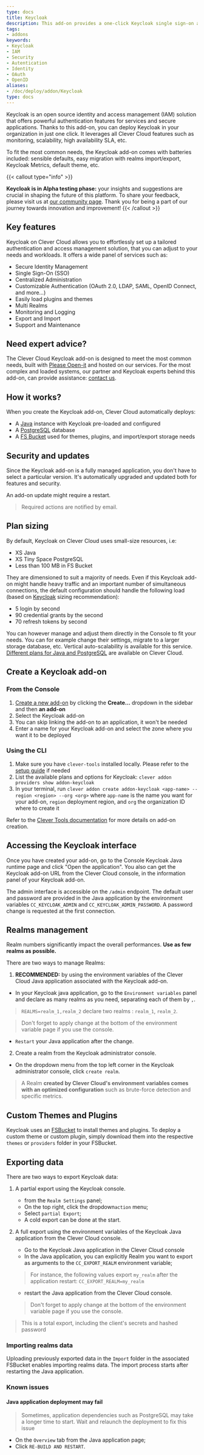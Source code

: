 ```yaml
---
type: docs
title: Keycloak
description: This add-on provides a one-click Keycloak single sign-on and identity and access management (IAM) solution hosted by Clever Cloud, built with *Please open-it*.
tags:
- addons
keywords:
- Keycloak
- IAM
- Security
- Autentication
- Identity
- OAuth
- OpenID
aliases:
- /doc/deploy/addon/Keycloak
type: docs
---
```


Keycloak is an open source identity and access management (IAM) solution that offers powerful authentication features for services and secure applications. Thanks to this add-on, you can deploy Keycloak in your organization in just one click. It leverages all Clever Cloud features such as monitoring, scalability, high availability SLA, etc.

To fit the most common needs, the Keycloak add-on comes with batteries included: sensible defaults, easy migration with realms import/export, Keycloak Metrics, default theme, etc.

{{< callout type="info" >}}

**Keycloak is in Alpha testing phase:** your insights and suggestions are crucial in shaping the future of this platform. To share your feedback, please visit us at [our community page](https://github.com/CleverCloud/Community/discussions/categories/keycloak). Thank you for being a part of our journey towards innovation and improvement!
{{< /callout >}}

## Key features
Keycloak on Clever Cloud allows you to effortlessly set up a tailored authentication and access management solution, that you can adjust to your needs and workloads. It offers a wide panel of services such as:
- Secure Identity Management
- Single Sign-On (SSO)
- Centralized Administration
- Customizable Authentication (OAuth 2.0, LDAP, SAML, OpenID Connect, and more...)
- Easily load plugins and themes
- Multi Realms
- Monitoring and Logging
- Export and Import
- Support and Maintenance

## Need expert advice?

The Clever Cloud Keycloak add-on is designed to meet the most common needs, built with [Please Open-it](https://please-open.it/) and hosted on our services. For the most complex and loaded systems, our partner and Keycloak experts behind this add-on, can provide assistance: [contact us](mailto:sales@clever-cloud.com).

## How it works?
When you create the Keycloak add-on, Clever Cloud automatically deploys:

- A [Java](https://developers.clever-cloud.com/doc/applications/java/java-jar/) instance with Keycloak pre-loaded and configured
- A [PostgreSQL](https://developers.clever-cloud.com/doc/addons/postgresql/) database
- A [FS Bucket](https://developers.clever-cloud.com/doc/addons/fs-bucket/) used for themes, plugins, and import/export storage needs

## Security and updates
Since the Keycloak add-on is a fully managed application, you don't have to select a particular version. It's automatically upgraded and updated both for features and security.

An add-on update might require a restart.

> Required actions are notified by email.

## Plan sizing

By default, Keycloak on Clever Cloud uses small-size resources, i.e:

- XS Java
- XS Tiny Space PostgreSQL
- Less than 100 MB in FS Bucket

They are dimensioned to suit a majority of needs. Even if this Keycloak add-on might handle heavy traffic and an important number of simultaneous connections, the default configuration should handle the following load (based on [Keycloak](https://www.keycloak.org/high-availability/concepts-memory-and-cpu-sizing) sizing recommendation):
- 5 login by second
- 90 credential grants by the second
- 70 refresh tokens by second

You can however manage and adjust them directly in the Console to fit your needs. You can for example change their settings, migrate to a larger storage database, etc. Vertical auto-scalability is available for this service. [Different plans for Java and PostgreSQL](https://www.clever-cloud.com/pricing/) are available on Clever Cloud.

## Create a Keycloak add-on

### From the Console
1. [Create a new add-on](https://console.clever-cloud.com/users/me/addons/new) by clicking the **Create...** dropdown in the sidebar and then **an add-on**
2. Select the Keycloak add-on
3. You can skip linking the add-on to an application, it won't be needed
4. Enter a name for your Keycloak add-on and select the zone where you want it to be deployed

### Using the CLI

1. Make sure you have `clever-tools` installed locally. Please refer to the [setup guide](https://github.com/CleverCloud/clever-tools/blob/master/docs/setup-systems.md) if needed
2. List the available plans and options for Keycloak: `clever addon providers show addon-keycloak`
3. In your terminal, run `clever addon create addon-keycloak <app-name> --region <region> --org <org>` where `app-name` is the name you want for your add-on, `region` deployment region, and `org` the organization ID where to create it

Refer to the [Clever Tools documentation](https://github.com/CleverCloud/clever-tools/tree/master/docs) for more details on add-on creation.

## Accessing the Keycloak interface

Once you have created your add-on, go to the Console Keycloak Java runtime page and click "Open the application". You also can get the Keycloak add-on URL from the Clever Cloud console, in the information panel of your Keycloak add-on.

The admin interface is accessible on the `/admin` endpoint. The default user and password are provided in the Java application by the environment variables `CC_KEYCLOAK_ADMIN` and `CC_KEYCLOAK_ADMIN_PASSWORD`. A password change is requested at the first connection.

## Realms management

Realm numbers significantly impact the overall performances. __Use as few realms as possible.__

There are two ways to manage Realms:
1. __RECOMMENDED:__ by using the environment variables of the Clever Cloud Java application associated with the Keycloak add-on.

- In your Keycloak java application, go to the `Environment variables` panel and declare as many realms as you need, separating each of them by `,`.

>  `REALMS=realm_1,realm_2` declare two realms : `realm_1`, `realm_2`.

> Don't forget to apply change at the bottom of the environment variable page if you use the console.

- `Restart` your Java application after the change.

2. Create a realm from the Keycloak administrator console.

- On the dropdown menu from the top left corner in the Keycloak administrator console, click `create realm`.

> A Realm __created by Clever Cloud's environment variables comes with an optimized configuration__ such as brute-force detection and specific metrics.

## Custom Themes and Plugins

Keycloak uses an [FSBucket](https://developers.clever-cloud.com/doc/addons/fs-bucket/) to install themes and plugins. To deploy a custom theme or custom plugin, simply download them into the respective `themes` or `providers` folder in your FSBucket.

## Exporting data

There are two ways to export Keycloak data:
1. A partial export using the Keycloak console.
     - from the `Realm Settings` panel;
     - On the top right, click the dropdown`action` menu;
     - Select `partial Export`;
     - A cold export can be done at the start.


2. A full export using the environment variables of the Keycloak Java application from the Clever Cloud console.
    - Go to the Keycloak Java application in the Clever Cloud console
    - In the Java application, you can explicitly Realm you want to export as arguments to  the `CC_EXPORT_REALM` environment variable;

    > For instance, the following values export `my_realm` after the application restart:
        `CC_EXPORT_REALM=my_realm`

    - restart the Java application from the Clever Cloud console.

    > Don't forget to apply change at the bottom of the environment variable page if you use the console.

> This is a total export, including the client's secrets and hashed password

### Importing realms data

Uploading previously exported data in the `Import` folder in the associated FSBucket enables importing realms data. The import process starts after restarting the Java application.

### Known issues
#### Java application deployment may fail

> Sometimes, application dependencies such as PostgreSQL may take a longer time to start. Wait and relaunch the deployment to fix this issue

- On the `Overview` tab from the Java application page;
- Click `RE-BUILD AND RESTART`.
